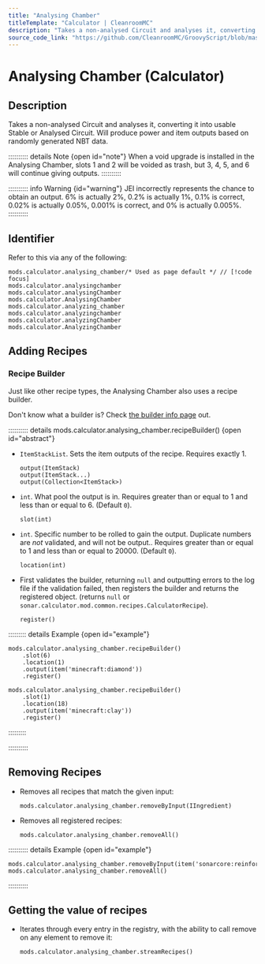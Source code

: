 ```yaml
---
title: "Analysing Chamber"
titleTemplate: "Calculator | CleanroomMC"
description: "Takes a non-analysed Circuit and analyses it, converting it into usable Stable or Analysed Circuit. Will produce power and item outputs based on randomly generated NBT data."
source_code_link: "https://github.com/CleanroomMC/GroovyScript/blob/master/src/main/java/com/cleanroommc/groovyscript/compat/mods/calculator/AnalysingChamber.java"
---
```


# Analysing Chamber (Calculator)

## Description

Takes a non-analysed Circuit and analyses it, converting it into usable Stable or Analysed Circuit. Will produce power and item outputs based on randomly generated NBT data.

:::::::::: details Note {open id="note"}
When a void upgrade is installed in the Analysing Chamber, slots 1 and 2 will be voided as trash, but 3, 4, 5, and 6 will continue giving outputs.
::::::::::

:::::::::: info Warning {id="warning"}
JEI incorrectly represents the chance to obtain an output. 6% is actually 2%, 0.2% is actually 1%, 0.1% is correct, 0.02% is actually 0.05%, 0.001% is correct, and 0% is actually 0.005%.
::::::::::

## Identifier

Refer to this via any of the following:

```groovy:no-line-numbers {1}
mods.calculator.analysing_chamber/* Used as page default */ // [!code focus]
mods.calculator.analysingchamber
mods.calculator.analysingChamber
mods.calculator.AnalysingChamber
mods.calculator.analyzing_chamber
mods.calculator.analyzingchamber
mods.calculator.analyzingChamber
mods.calculator.AnalyzingChamber
```


## Adding Recipes

### Recipe Builder

Just like other recipe types, the Analysing Chamber also uses a recipe builder.

Don't know what a builder is? Check [the builder info page](../../getting_started/builder.md) out.

:::::::::: details mods.calculator.analysing_chamber.recipeBuilder() {open id="abstract"}
- `ItemStackList`. Sets the item outputs of the recipe. Requires exactly 1.

    ```groovy:no-line-numbers
    output(ItemStack)
    output(ItemStack...)
    output(Collection<ItemStack>)
    ```

- `int`. What pool the output is in. Requires greater than or equal to 1 and less than or equal to 6. (Default `0`).

    ```groovy:no-line-numbers
    slot(int)
    ```

- `int`. Specific number to be rolled to gain the output. Duplicate numbers are *not* validated, and will not be output.. Requires greater than or equal to 1 and less than or equal to 20000. (Default `0`).

    ```groovy:no-line-numbers
    location(int)
    ```

- First validates the builder, returning `null` and outputting errors to the log file if the validation failed, then registers the builder and returns the registered object. (returns `null` or `sonar.calculator.mod.common.recipes.CalculatorRecipe`).

    ```groovy:no-line-numbers
    register()
    ```

::::::::: details Example {open id="example"}
```groovy:no-line-numbers
mods.calculator.analysing_chamber.recipeBuilder()
    .slot(6)
    .location(1)
    .output(item('minecraft:diamond'))
    .register()

mods.calculator.analysing_chamber.recipeBuilder()
    .slot(1)
    .location(18)
    .output(item('minecraft:clay'))
    .register()
```

:::::::::

::::::::::

## Removing Recipes

- Removes all recipes that match the given input:

    ```groovy:no-line-numbers
    mods.calculator.analysing_chamber.removeByInput(IIngredient)
    ```

- Removes all registered recipes:

    ```groovy:no-line-numbers
    mods.calculator.analysing_chamber.removeAll()
    ```

:::::::::: details Example {open id="example"}
```groovy:no-line-numbers
mods.calculator.analysing_chamber.removeByInput(item('sonarcore:reinforceddirtblock'))
mods.calculator.analysing_chamber.removeAll()
```

::::::::::

## Getting the value of recipes

- Iterates through every entry in the registry, with the ability to call remove on any element to remove it:

    ```groovy:no-line-numbers
    mods.calculator.analysing_chamber.streamRecipes()
    ```
